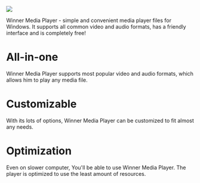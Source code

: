 ![](http://winnermediaplayer.com/img/logo.png)

Winner Media Player - simple and convenient media player files for Windows. It supports all common video and audio formats, has a friendly interface and is completely free!


All-in-one
=================

Winner Media Player supports most popular video and audio formats, which allows him to play any media file.

Customizable
=================

With its lots of options, Winner Media Player can be customized to fit almost any needs.

Optimization
=================

Even on slower computer, You'll be able to use Winner Media Player. The player is optimized to use the least amount of resources.

